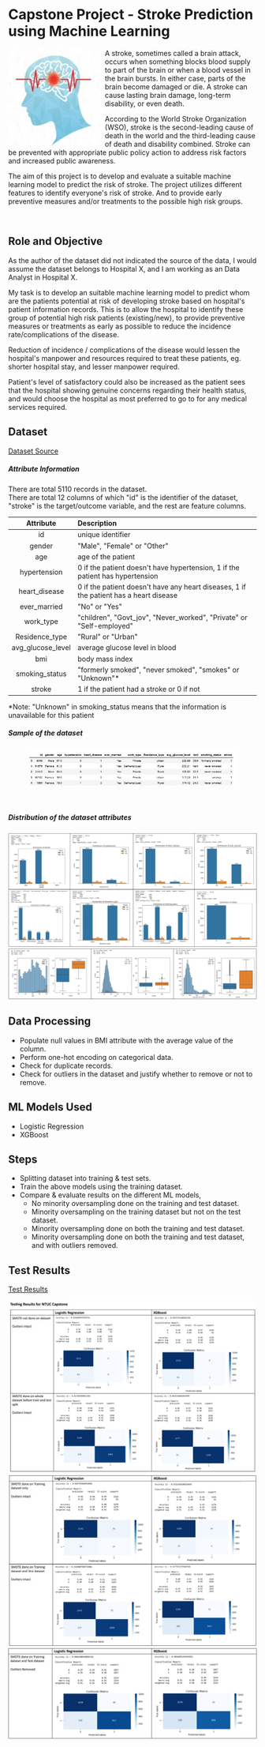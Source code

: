 # Capstone Project - Stroke Prediction using Machine Learning

<img align="left" height="200" src="images/stroke-img.jpg"/>

A stroke, sometimes called a brain attack, occurs when something blocks blood supply to part of the brain or when a blood vessel in the brain bursts. In either case, parts of the brain become damaged or die. A stroke can cause lasting brain damage, long-term disability, or even death.

According to the World Stroke Organization (WSO), stroke is the second-leading cause of death in the world and the third-leading cause of death and disability combined. 
Stroke can be prevented with appropriate public policy action to address risk factors and increased public awareness.

The aim of this project is to develop and evaluate a suitable machine learning model to predict the risk of stroke. The project utilizes different features to identify everyone's risk of stroke. And to provide early preventive measures and/or treatments to the possible high risk groups.

<br>

## Role and Objective
As the author of the dataset did not indicated the source of the data, I would assume the dataset belongs to Hospital X, and I am working as an Data Analyst in Hospital X.

My task is to develop an suitable machine learning model to predict whom are the patients potential at risk of developing stroke based on hospital's patient information records.
This is to allow the hospital to identify these group of potential high risk patients (existing/new), to provide preventive measures or treatments as early as possible to reduce the incidence rate/complications of the disease.

Reduction of incidence / complications of the disease would lessen the hospital's manpower and resources required to treat these patients, eg. shorter hospital stay, and lesser manpower required.

Patient's level of satisfactory could also be increased as the patient sees that the hospital showing genuine concerns regarding their health status, and would choose the hospital as most preferred to go to for any medical services required.


## Dataset
[Dataset Source](https://www.kaggle.com/datasets/fedesoriano/stroke-prediction-dataset "Kaggle Home")

##### Attribute Information
There are total 5110 records in the dataset.<br>
There are total 12 columns of which "id" is the identifier of the dataset, "stroke" is the target/outcome variable, and the rest are feature columns.

|Attribute|Description|
|:--:|:--|
|id|unique identifier|
|gender|"Male", "Female" or "Other"|
|age|age of the patient|
|hypertension|0 if the patient doesn't have hypertension, 1 if the patient has hypertension|
|heart_disease|0 if the patient doesn't have any heart diseases, 1 if the patient has a heart disease|
|ever_married|"No" or "Yes"|
|work_type|"children", "Govt_jov", "Never_worked", "Private" or "Self-employed"|
|Residence_type|"Rural" or "Urban"|
|avg_glucose_level|average glucose level in blood|
|bmi|body mass index|
|smoking_status|"formerly smoked", "never smoked", "smokes" or "Unknown"* |
|stroke|1 if the patient had a stroke or 0 if not|

*Note: "Unknown" in smoking_status means that the information is unavailable for this patient
<br clear="left"/>

##### Sample of the dataset
<figure>
    <img src="images/dataset-head1.jpg"/>
</figure>
<br clear="left"/>

##### Distribution of the dataset attributes

<img src="images/dataset-img0a.jpg"/>
<img src="images/dataset-img0b.jpg"/>
<br clear="left"/>

## Data Processing
* Populate null values in BMI attribute with the average value of the column.
* Perform one-hot encoding on categorical data.
* Check for duplicate records.
* Check for outliers in the dataset and justify whether to remove or not to remove.

## ML Models Used
- Logistic Regression
- XGBoost

## Steps
* Splitting dataset into training & test sets. 
* Train the above models using the training dataset.
* Compare & evaluate results on the different ML models, 
    - No minority oversampling done on the training and test dataset.
    - Minority oversampling on the training dataset but not on the test dataset.
    - Minority oversampling done on both the training and test dataset.
    - Minority oversampling done on both the training and test dataset, and with outliers removed.

## Test Results
[Test Results](FinalResults.pdf)

<img src="images/TestResult1.jpg"/>
<img src="images/TestResult2.jpg"/>
<img src="images/TestResult3.jpg"/>
